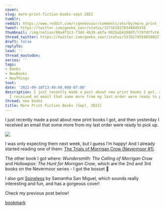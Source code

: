 ```yaml
---
cover:
slug: more-print-fiction-books-sept-2022
tumblr:
reddit: https://www.reddit.com/r/geekosaur/comments/xhsrby/more_print_fiction_books_sept_2022/
tweet: https://twitter.com/geeko_saur/status/1571610278348849156
thumbnail: /img/notion/08a4f3c3-73dd-4b39-abfa-902ba54208df/lt97dYfvtA-1200.jpeg
thread_twitter: https://twitter.com/geeko_saur/status/1570274554030837760
draft: false
replyTo:
lead: ''
thread_mastodon:
series: ''
tags:
- Books
- NewBooks
- NewThings
toot:
date: '2022-09-18T13:40:00.000-07:00'
description: I just recently made a post about new print books I got, and then yesterday
  I received an email that some more from my last order were ready to pick up.
thread: new books
title: More Print Fiction Books (Sept, 2022)
---
```


I just recently made a post about new print books I got, and then yesterday I received an email that some more from my last order were ready to pick up.


![](/img/notion/08a4f3c3-73dd-4b39-abfa-902ba54208df/aphqx6CEvp-1200.jpeg)


I was only expecting them next week, but I guess I’m happy! And I already started reading one of them: [The Trials of Morrigan Crow (Nevermoor #1)](https://www.goodreads.com/book/show/34219873-the-trials-of-morrigan-crow).


The other book I got where: _Wundersmith: The Calling of Morrigan Crow_ and _Hollowpox: The Hunt for Morrigan Crow_, which are the 2nd and 3rd books on the Nevermoor series - I got the boxset 🙂


I also got [Spineless](https://www.goodreads.com/book/show/59131384-spineless) by Samantha San Miguel, which sounds really interesting and fun, and has a gorgeous cover!


Check my previous post below!


[bookmark](https://geekosaur.com/post/new-print-fiction-books-sept-2022/)

